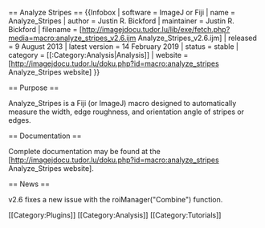 == Analyze Stripes ==
{{Infobox
| software               = ImageJ or Fiji
| name                   = Analyze_Stripes
| author                 = Justin R. Bickford
| maintainer             = Justin R. Bickford
| filename               = [http://imagejdocu.tudor.lu/lib/exe/fetch.php?media=macro:analyze_stripes_v2.6.ijm Analyze_Stripes_v2.6.ijm]
| released               = 9 August 2013
| latest version         = 14 February 2019
| status                 = stable
| category               = [[:Category:Analysis|Analysis]]
| website                = [http://imagejdocu.tudor.lu/doku.php?id=macro:analyze_stripes Analyze_Stripes website]
}}

== Purpose ==

Analyze_Stripes is a Fiji (or ImageJ) macro designed to automatically measure the width, edge roughness, and orientation angle of stripes or edges.

== Documentation ==

Complete documentation may be found at the [http://imagejdocu.tudor.lu/doku.php?id=macro:analyze_stripes Analyze_Stripes website]. 

== News ==

v2.6 fixes a new issue with the roiManager("Combine") function.

[[Category:Plugins]]
[[Category:Analysis]]
[[Category:Tutorials]]
